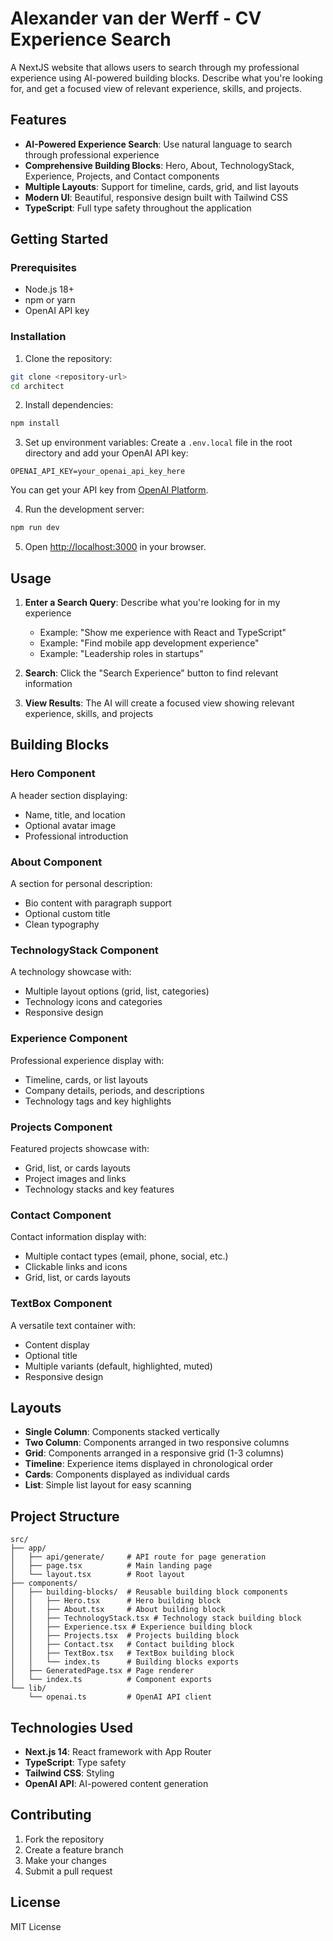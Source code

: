 # Alexander van der Werff - CV Experience Search

A NextJS website that allows users to search through my professional experience using AI-powered building blocks. Describe what you're looking for, and get a focused view of relevant experience, skills, and projects.

## Features

- **AI-Powered Experience Search**: Use natural language to search through professional experience
- **Comprehensive Building Blocks**: Hero, About, TechnologyStack, Experience, Projects, and Contact components
- **Multiple Layouts**: Support for timeline, cards, grid, and list layouts
- **Modern UI**: Beautiful, responsive design built with Tailwind CSS
- **TypeScript**: Full type safety throughout the application

## Getting Started

### Prerequisites

- Node.js 18+
- npm or yarn
- OpenAI API key

### Installation

1. Clone the repository:

```bash
git clone <repository-url>
cd architect
```

2. Install dependencies:

```bash
npm install
```

3. Set up environment variables:
   Create a `.env.local` file in the root directory and add your OpenAI API key:

```
OPENAI_API_KEY=your_openai_api_key_here
```

You can get your API key from [OpenAI Platform](https://platform.openai.com/api-keys).

4. Run the development server:

```bash
npm run dev
```

5. Open [http://localhost:3000](http://localhost:3000) in your browser.

## Usage

1. **Enter a Search Query**: Describe what you&apos;re looking for in my experience

   - Example: "Show me experience with React and TypeScript"
   - Example: "Find mobile app development experience"
   - Example: "Leadership roles in startups"

2. **Search**: Click the "Search Experience" button to find relevant information

3. **View Results**: The AI will create a focused view showing relevant experience, skills, and projects

## Building Blocks

### Hero Component

A header section displaying:

- Name, title, and location
- Optional avatar image
- Professional introduction

### About Component

A section for personal description:

- Bio content with paragraph support
- Optional custom title
- Clean typography

### TechnologyStack Component

A technology showcase with:

- Multiple layout options (grid, list, categories)
- Technology icons and categories
- Responsive design

### Experience Component

Professional experience display with:

- Timeline, cards, or list layouts
- Company details, periods, and descriptions
- Technology tags and key highlights

### Projects Component

Featured projects showcase with:

- Grid, list, or cards layouts
- Project images and links
- Technology stacks and key features

### Contact Component

Contact information display with:

- Multiple contact types (email, phone, social, etc.)
- Clickable links and icons
- Grid, list, or cards layouts

### TextBox Component

A versatile text container with:

- Content display
- Optional title
- Multiple variants (default, highlighted, muted)
- Responsive design

## Layouts

- **Single Column**: Components stacked vertically
- **Two Column**: Components arranged in two responsive columns
- **Grid**: Components arranged in a responsive grid (1-3 columns)
- **Timeline**: Experience items displayed in chronological order
- **Cards**: Components displayed as individual cards
- **List**: Simple list layout for easy scanning

## Project Structure

```
src/
├── app/
│   ├── api/generate/     # API route for page generation
│   ├── page.tsx          # Main landing page
│   └── layout.tsx        # Root layout
├── components/
│   ├── building-blocks/  # Reusable building block components
│   │   ├── Hero.tsx      # Hero building block
│   │   ├── About.tsx     # About building block
│   │   ├── TechnologyStack.tsx # Technology stack building block
│   │   ├── Experience.tsx # Experience building block
│   │   ├── Projects.tsx  # Projects building block
│   │   ├── Contact.tsx   # Contact building block
│   │   ├── TextBox.tsx   # TextBox building block
│   │   └── index.ts      # Building blocks exports
│   ├── GeneratedPage.tsx # Page renderer
│   └── index.ts          # Component exports
└── lib/
    └── openai.ts         # OpenAI API client
```

## Technologies Used

- **Next.js 14**: React framework with App Router
- **TypeScript**: Type safety
- **Tailwind CSS**: Styling
- **OpenAI API**: AI-powered content generation

## Contributing

1. Fork the repository
2. Create a feature branch
3. Make your changes
4. Submit a pull request

## License

MIT License
